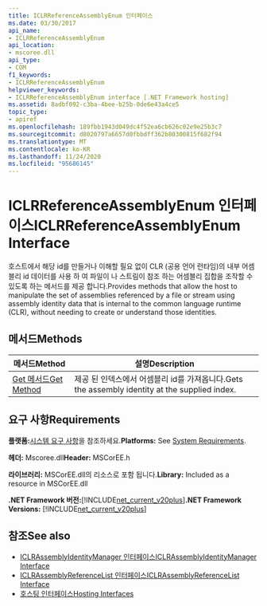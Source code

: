 ```yaml
---
title: ICLRReferenceAssemblyEnum 인터페이스
ms.date: 03/30/2017
api_name:
- ICLRReferenceAssemblyEnum
api_location:
- mscoree.dll
api_type:
- COM
f1_keywords:
- ICLRReferenceAssemblyEnum
helpviewer_keywords:
- ICLRReferenceAssemblyEnum interface [.NET Framework hosting]
ms.assetid: 8adbf092-c3ba-4bee-b25b-0de6e43a4ce5
topic_type:
- apiref
ms.openlocfilehash: 189fbb1943d049dc4f52ea6cb626c02e9e25b3c7
ms.sourcegitcommit: d8020797a6657d0fbbdff362b80300815f682f94
ms.translationtype: MT
ms.contentlocale: ko-KR
ms.lasthandoff: 11/24/2020
ms.locfileid: "95686145"
---
```

# <a name="iclrreferenceassemblyenum-interface"></a><span data-ttu-id="2ffad-102">ICLRReferenceAssemblyEnum 인터페이스</span><span class="sxs-lookup"><span data-stu-id="2ffad-102">ICLRReferenceAssemblyEnum Interface</span></span>

<span data-ttu-id="2ffad-103">호스트에서 해당 id를 만들거나 이해할 필요 없이 CLR (공용 언어 런타임)의 내부 어셈블리 id 데이터를 사용 하 여 파일이 나 스트림이 참조 하는 어셈블리 집합을 조작할 수 있도록 하는 메서드를 제공 합니다.</span><span class="sxs-lookup"><span data-stu-id="2ffad-103">Provides methods that allow the host to manipulate the set of assemblies referenced by a file or stream using assembly identity data that is internal to the common language runtime (CLR), without needing to create or understand those identities.</span></span>  
  
## <a name="methods"></a><span data-ttu-id="2ffad-104">메서드</span><span class="sxs-lookup"><span data-stu-id="2ffad-104">Methods</span></span>  
  
|<span data-ttu-id="2ffad-105">메서드</span><span class="sxs-lookup"><span data-stu-id="2ffad-105">Method</span></span>|<span data-ttu-id="2ffad-106">설명</span><span class="sxs-lookup"><span data-stu-id="2ffad-106">Description</span></span>|  
|------------|-----------------|  
|[<span data-ttu-id="2ffad-107">Get 메서드</span><span class="sxs-lookup"><span data-stu-id="2ffad-107">Get Method</span></span>](iclrreferenceassemblyenum-get-method.md)|<span data-ttu-id="2ffad-108">제공 된 인덱스에서 어셈블리 id를 가져옵니다.</span><span class="sxs-lookup"><span data-stu-id="2ffad-108">Gets the assembly identity at the supplied index.</span></span>|  
  
## <a name="requirements"></a><span data-ttu-id="2ffad-109">요구 사항</span><span class="sxs-lookup"><span data-stu-id="2ffad-109">Requirements</span></span>  

 <span data-ttu-id="2ffad-110">**플랫폼:**[시스템 요구 사항](../../get-started/system-requirements.md)을 참조하세요.</span><span class="sxs-lookup"><span data-stu-id="2ffad-110">**Platforms:** See [System Requirements](../../get-started/system-requirements.md).</span></span>  
  
 <span data-ttu-id="2ffad-111">**헤더:** Mscoree.dll</span><span class="sxs-lookup"><span data-stu-id="2ffad-111">**Header:** MSCorEE.h</span></span>  
  
 <span data-ttu-id="2ffad-112">**라이브러리:** MSCorEE.dll의 리소스로 포함 됩니다.</span><span class="sxs-lookup"><span data-stu-id="2ffad-112">**Library:** Included as a resource in MSCorEE.dll</span></span>  
  
 <span data-ttu-id="2ffad-113">**.NET Framework 버전:**[!INCLUDE[net_current_v20plus](../../../../includes/net-current-v20plus-md.md)]</span><span class="sxs-lookup"><span data-stu-id="2ffad-113">**.NET Framework Versions:** [!INCLUDE[net_current_v20plus](../../../../includes/net-current-v20plus-md.md)]</span></span>  
  
## <a name="see-also"></a><span data-ttu-id="2ffad-114">참조</span><span class="sxs-lookup"><span data-stu-id="2ffad-114">See also</span></span>

- [<span data-ttu-id="2ffad-115">ICLRAssemblyIdentityManager 인터페이스</span><span class="sxs-lookup"><span data-stu-id="2ffad-115">ICLRAssemblyIdentityManager Interface</span></span>](iclrassemblyidentitymanager-interface.md)
- [<span data-ttu-id="2ffad-116">ICLRAssemblyReferenceList 인터페이스</span><span class="sxs-lookup"><span data-stu-id="2ffad-116">ICLRAssemblyReferenceList Interface</span></span>](iclrassemblyreferencelist-interface.md)
- [<span data-ttu-id="2ffad-117">호스팅 인터페이스</span><span class="sxs-lookup"><span data-stu-id="2ffad-117">Hosting Interfaces</span></span>](hosting-interfaces.md)
